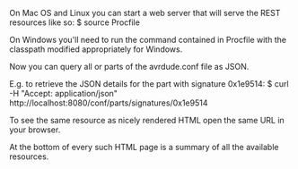 On Mac OS and Linux you can start a web server that will serve the REST resources like so:
$ source Procfile

On Windows you'll need to run the command contained in Procfile with the classpath modified appropriately for Windows.

Now you can query all or parts of the avrdude.conf file as JSON.

E.g. to retrieve the JSON details for the part with signature 0x1e9514:
$ curl -H "Accept: application/json" http://localhost:8080/conf/parts/signatures/0x1e9514

To see the same resource as nicely rendered HTML open the same URL in your browser.

At the bottom of every such HTML page is a summary of all the available resources.
